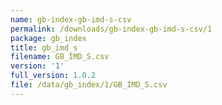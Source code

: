 ```yaml
---
name: gb-index-gb-imd-s-csv
permalink: /downloads/gb-index-gb-imd-s-csv/1
package: gb_index
title: gb_imd_s
filename: GB_IMD_S.csv
version: '1'
full_version: 1.0.2
file: /data/gb_index/1/GB_IMD_S.csv
---
```


